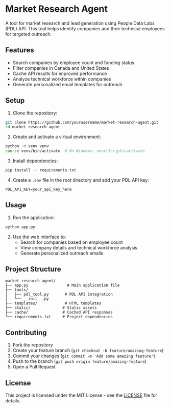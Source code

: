 # Market Research Agent

A tool for market research and lead generation using People Data Labs (PDL) API. This tool helps identify companies and their technical employees for targeted outreach.

## Features

- Search companies by employee count and funding status
- Filter companies in Canada and United States
- Cache API results for improved performance
- Analyze technical workforce within companies
- Generate personalized email templates for outreach

## Setup

1. Clone the repository:
```bash
git clone https://github.com/yourusername/market-research-agent.git
cd market-research-agent
```

2. Create and activate a virtual environment:
```bash
python -m venv venv
source venv/bin/activate  # On Windows: venv\Scripts\activate
```

3. Install dependencies:
```bash
pip install -r requirements.txt
```

4. Create a `.env` file in the root directory and add your PDL API key:
```
PDL_API_KEY=your_api_key_here
```

## Usage

1. Run the application:
```bash
python app.py
```

2. Use the web interface to:
   - Search for companies based on employee count
   - View company details and technical workforce analysis
   - Generate personalized outreach emails

## Project Structure

```
market-research-agent/
├── app.py                 # Main application file
├── tools/
│   ├── pdl_tool.py       # PDL API integration
│   └── __init__.py
├── templates/            # HTML templates
├── static/              # Static assets
├── cache/               # Cached API responses
└── requirements.txt     # Project dependencies
```

## Contributing

1. Fork the repository
2. Create your feature branch (`git checkout -b feature/amazing-feature`)
3. Commit your changes (`git commit -m 'Add some amazing feature'`)
4. Push to the branch (`git push origin feature/amazing-feature`)
5. Open a Pull Request

## License

This project is licensed under the MIT License - see the [LICENSE](LICENSE) file for details. 